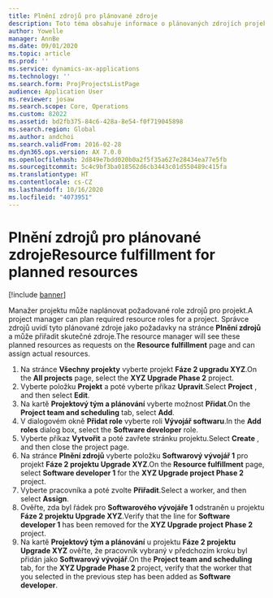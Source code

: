 ```yaml
---
title: Plnění zdrojů pro plánované zdroje
description: Toto téma obsahuje informace o plánovaných zdrojích projektu.
author: Yowelle
manager: AnnBe
ms.date: 09/01/2020
ms.topic: article
ms.prod: ''
ms.service: dynamics-ax-applications
ms.technology: ''
ms.search.form: ProjProjectsListPage
audience: Application User
ms.reviewer: josaw
ms.search.scope: Core, Operations
ms.custom: 82022
ms.assetid: bd2fb375-84c6-428a-8e54-f0f719045898
ms.search.region: Global
ms.author: andchoi
ms.search.validFrom: 2016-02-28
ms.dyn365.ops.version: AX 7.0.0
ms.openlocfilehash: 2d849e7bdd020b0a2f5f35a627e28434ea77e5fb
ms.sourcegitcommit: 5c4c9bf3ba018562d6cb3443c01d550489c415fa
ms.translationtype: HT
ms.contentlocale: cs-CZ
ms.lasthandoff: 10/16/2020
ms.locfileid: "4073951"
---
```

# <a name="resource-fulfillment-for-planned-resources"></a><span data-ttu-id="90b5a-103">Plnění zdrojů pro plánované zdroje</span><span class="sxs-lookup"><span data-stu-id="90b5a-103">Resource fulfillment for planned resources</span></span>

[!include [banner](../includes/banner.md)]

<span data-ttu-id="90b5a-104">Manažer projektu může naplánovat požadované role zdrojů pro projekt.</span><span class="sxs-lookup"><span data-stu-id="90b5a-104">A project manager can plan required resource roles for a project.</span></span> <span data-ttu-id="90b5a-105">Správce zdrojů uvidí tyto plánované zdroje jako požadavky na stránce **Plnění zdrojů** a může přiřadit skutečné zdroje.</span><span class="sxs-lookup"><span data-stu-id="90b5a-105">The resource manager will see these planned resources as requests on the **Resource fulfillment** page and can assign actual resources.</span></span>

1. <span data-ttu-id="90b5a-106">Na stránce **Všechny projekty** vyberte projekt **Fáze 2 upgradu XYZ**.</span><span class="sxs-lookup"><span data-stu-id="90b5a-106">On the **All projects** page, select the **XYZ Upgrade Phase 2** project.</span></span>
2. <span data-ttu-id="90b5a-107">Vyberte položku **Projekt** a poté vyberte příkaz **Upravit**.</span><span class="sxs-lookup"><span data-stu-id="90b5a-107">Select **Project** , and then select **Edit**.</span></span>
3. <span data-ttu-id="90b5a-108">Na kartě **Projektový tým a plánování** vyberte možnost **Přidat**.</span><span class="sxs-lookup"><span data-stu-id="90b5a-108">On the **Project team and scheduling** tab, select **Add**.</span></span>
4. <span data-ttu-id="90b5a-109">V dialogovém okně **Přidat role** vyberte roli **Vývojář softwaru**.</span><span class="sxs-lookup"><span data-stu-id="90b5a-109">In the **Add roles** dialog box, select the **Software developer** role.</span></span>
5. <span data-ttu-id="90b5a-110">Vyberte příkaz **Vytvořit** a poté zavřete stránku projektu.</span><span class="sxs-lookup"><span data-stu-id="90b5a-110">Select **Create** , and then close the project page.</span></span>
6. <span data-ttu-id="90b5a-111">Na stránce **Plnění zdrojů** vyberte položku **Softwarový vývojář 1** pro projekt **Fáze 2 projektu Upgrade XYZ**.</span><span class="sxs-lookup"><span data-stu-id="90b5a-111">On the **Resource fulfillment** page, select **Software developer 1** for the **XYZ Upgrade project Phase 2** project.</span></span>
7. <span data-ttu-id="90b5a-112">Vyberte pracovníka a poté zvolte **Přiřadit**.</span><span class="sxs-lookup"><span data-stu-id="90b5a-112">Select a worker, and then select **Assign**.</span></span>
8. <span data-ttu-id="90b5a-113">Ověřte, zda byl řádek pro **Softwarového vývojáře 1** odstraněn u projektu **Fáze 2 projektu Upgrade XYZ**.</span><span class="sxs-lookup"><span data-stu-id="90b5a-113">Verify that the line for **Software developer 1** has been removed for the **XYZ Upgrade project Phase 2** project.</span></span>
9. <span data-ttu-id="90b5a-114">Na kartě **Projektový tým a plánování** u projektu **Fáze 2 projektu Upgrade XYZ** ověřte, že pracovník vybraný v předchozím kroku byl přidán jako **Softwarový vývojář**.</span><span class="sxs-lookup"><span data-stu-id="90b5a-114">On the **Project team and scheduling** tab, for the **XYZ Upgrade Phase 2** project, verify that the worker that you selected in the previous step has been added as **Software developer**.</span></span>
